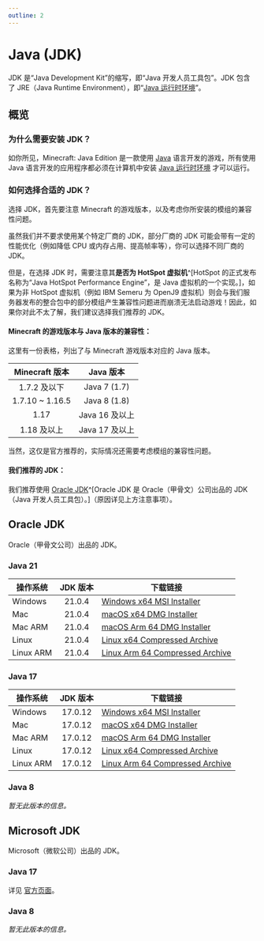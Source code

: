 ```yaml
---
outline: 2
---
```


# Java (JDK)

JDK 是“Java Development Kit”的缩写，即“Java 开发人员工具包”。JDK 包含了 JRE（Java Runtime Environment），即“[Java 运行时环境](https://www.oracle.com/java/technologies/downloads/#java17)”。

## 概览

### 为什么需要安装 JDK？

如你所见，Minecraft: Java Edition 是一款使用 [Java](https://www.java.com) 语言开发的游戏，所有使用 Java 语言开发的应用程序都必须在计算机中安装 [Java 运行时环境](https://www.oracle.com/java/technologies/downloads/#java17) 才可以运行。

### 如何选择合适的 JDK？

选择 JDK，首先要注意 Minecraft 的游戏版本，以及考虑你所安装的模组的兼容性问题。

虽然我们并不要求使用某个特定厂商的 JDK，部分厂商的 JDK 可能会带有一定的性能优化（例如降低 CPU 或内存占用、提高帧率等），你可以选择不同厂商的 JDK。

但是，在选择 JDK 时，需要注意其**是否为 HotSpot 虚拟机**^[HotSpot 的正式发布名称为“Java HotSpot Performance Engine”，是 Java 虚拟机的一个实现。]，如果为非 HotSpot 虚拟机（例如 IBM Semeru 为 OpenJ9 虚拟机）则会与我们服务器发布的整合包中的部分模组产生兼容性问题进而崩溃无法启动游戏！因此，如果你对此不太了解，我们建议选择我们推荐的 JDK。

#### Minecraft 的游戏版本与 Java 版本的兼容性：

这里有一份表格，列出了与 Minecraft 游戏版本对应的 Java 版本。

| Minecraft 版本  |   Java 版本    |
| :-------------: | :------------: |
|  1.7.2 及以下   |  Java 7 (1.7)  |
| 1.7.10 ~ 1.16.5 |  Java 8 (1.8)  |
|      1.17       | Java 16 及以上 |
|   1.18 及以上   | Java 17 及以上 |

当然，这仅是官方推荐的，实际情况还需要考虑模组的兼容性问题。

#### 我们推荐的 JDK：

我们推荐使用 [Oracle JDK](https://www.oracle.com/java/technologies/downloads/#java17)^[Oracle JDK 是 Oracle（甲骨文）公司出品的 JDK（Java 开发人员工具包）。]（原因详见上方注意事项）。

## Oracle JDK

Oracle（甲骨文公司）出品的 JDK。

### Java 21

| 操作系统  | JDK 版本 | 下载链接                                                                                                            |
| --------- | :------: | ------------------------------------------------------------------------------------------------------------------- |
| Windows   | 21.0.4  | [Windows x64 MSI Installer](https://download.oracle.com/java/21/archive/jdk-21.0.4_windows-x64_bin.msi)            |
| Mac       | 21.0.4  | [macOS x64 DMG Installer](https://download.oracle.com/java/21/archive/jdk-21.0.4_macos-x64_bin.dmg)                |
| Mac ARM   | 21.0.4  | [macOS Arm 64 DMG Installer](https://download.oracle.com/java/21/archive/jdk-21.0.4_macos-aarch64_bin.dmg)         |
| Linux     | 21.0.4  | [Linux x64 Compressed Archive](https://download.oracle.com/java/21/archive/jdk-21.0.4_linux-x64_bin.tar.gz)        |
| Linux ARM | 21.0.4  | [Linux Arm 64 Compressed Archive](https://download.oracle.com/java/21/archive/jdk-21.0.4_linux-aarch64_bin.tar.gz) |

### Java 17

| 操作系统  | JDK 版本 | 下载链接                                                                                                            |
| --------- | :------: | ------------------------------------------------------------------------------------------------------------------- |
| Windows   | 17.0.12  | [Windows x64 MSI Installer](https://download.oracle.com/java/17/archive/jdk-17.0.12_windows-x64_bin.msi)            |
| Mac       | 17.0.12  | [macOS x64 DMG Installer](https://download.oracle.com/java/17/archive/jdk-17.0.12_macos-x64_bin.dmg)                |
| Mac ARM   | 17.0.12  | [macOS Arm 64 DMG Installer](https://download.oracle.com/java/17/archive/jdk-17.0.12_macos-aarch64_bin.dmg)         |
| Linux     | 17.0.12  | [Linux x64 Compressed Archive](https://download.oracle.com/java/17/archive/jdk-17.0.12_linux-x64_bin.tar.gz)        |
| Linux ARM | 17.0.12  | [Linux Arm 64 Compressed Archive](https://download.oracle.com/java/17/archive/jdk-17.0.12_linux-aarch64_bin.tar.gz) |

### Java 8

_暂无此版本的信息。_

## Microsoft JDK

Microsoft（微软公司）出品的 JDK。

### Java 17

详见 [官方页面](https://learn.microsoft.com/zh-cn/java/openjdk/download#openjdk-17)。

### Java 8

_暂无此版本的信息。_
